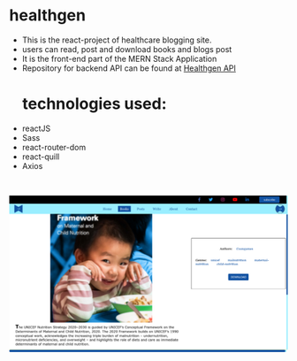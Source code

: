 # healthgen


- This is the react-project of healthcare blogging site.
- users can read, post and download books and blogs post
- It is the front-end part of the MERN Stack Application
- Repository for backend API can be found at <a href="https://github.com/Kkibe/healthgen-api">Healthgen API</a>

<ul>
  <h1>technologies used:</h2>
  <li>reactJS</li>
  <li>Sass</li>
  <li>react-router-dom</li>
  <li>react-quill</li>
  <li>Axios</li>
</ul>

<br />

![preview-image](./preview.png)
